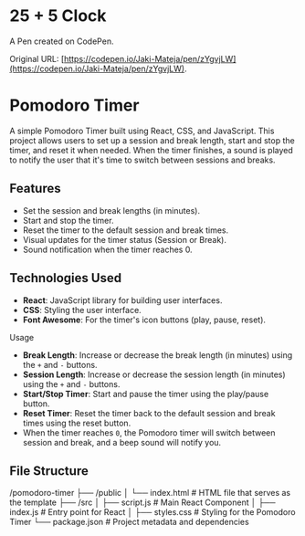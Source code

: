 # 25 + 5 Clock

A Pen created on CodePen.

Original URL: [https://codepen.io/Jaki-Mateja/pen/zYgvjLW](https://codepen.io/Jaki-Mateja/pen/zYgvjLW).

# Pomodoro Timer

A simple Pomodoro Timer built using React, CSS, and JavaScript. This project allows users to set up a session and break length, start and stop the timer, and reset it when needed. When the timer finishes, a sound is played to notify the user that it's time to switch between sessions and breaks.

## Features
- Set the session and break lengths (in minutes).
- Start and stop the timer.
- Reset the timer to the default session and break times.
- Visual updates for the timer status (Session or Break).
- Sound notification when the timer reaches 0.
  
## Technologies Used
- **React**: JavaScript library for building user interfaces.
- **CSS**: Styling the user interface.
- **Font Awesome**: For the timer's icon buttons (play, pause, reset).

Usage

- **Break Length**: Increase or decrease the break length (in minutes) using the `+` and `-` buttons.
- **Session Length**: Increase or decrease the session length (in minutes) using the `+` and `-` buttons.
- **Start/Stop Timer**: Start and pause the timer using the play/pause button.
- **Reset Timer**: Reset the timer back to the default session and break times using the reset button.
- When the timer reaches `0`, the Pomodoro timer will switch between session and break, and a beep sound will notify you.

## File Structure
/pomodoro-timer
  ├── /public
  │   └── index.html          # HTML file that serves as the template
  ├── /src
  │   ├── script.js              # Main React Component
  │   ├── index.js            # Entry point for React
  │   ├── styles.css             # Styling for the Pomodoro Timer
  └── package.json            # Project metadata and dependencies
